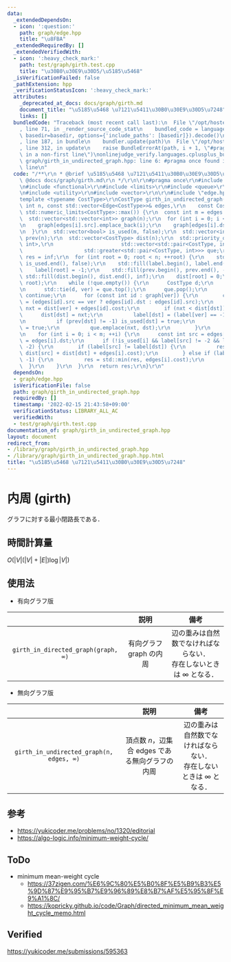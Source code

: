 ```yaml
---
data:
  _extendedDependsOn:
  - icon: ':question:'
    path: graph/edge.hpp
    title: "\u8FBA"
  _extendedRequiredBy: []
  _extendedVerifiedWith:
  - icon: ':heavy_check_mark:'
    path: test/graph/girth.test.cpp
    title: "\u30B0\u30E9\u30D5/\u5185\u5468"
  _isVerificationFailed: false
  _pathExtension: hpp
  _verificationStatusIcon: ':heavy_check_mark:'
  attributes:
    _deprecated_at_docs: docs/graph/girth.md
    document_title: "\u5185\u5468 \u7121\u5411\u30B0\u30E9\u30D5\u7248"
    links: []
  bundledCode: "Traceback (most recent call last):\n  File \"/opt/hostedtoolcache/Python/3.10.2/x64/lib/python3.10/site-packages/onlinejudge_verify/documentation/build.py\"\
    , line 71, in _render_source_code_stat\n    bundled_code = language.bundle(stat.path,\
    \ basedir=basedir, options={'include_paths': [basedir]}).decode()\n  File \"/opt/hostedtoolcache/Python/3.10.2/x64/lib/python3.10/site-packages/onlinejudge_verify/languages/cplusplus.py\"\
    , line 187, in bundle\n    bundler.update(path)\n  File \"/opt/hostedtoolcache/Python/3.10.2/x64/lib/python3.10/site-packages/onlinejudge_verify/languages/cplusplus_bundle.py\"\
    , line 312, in update\n    raise BundleErrorAt(path, i + 1, \"#pragma once found\
    \ in a non-first line\")\nonlinejudge_verify.languages.cplusplus_bundle.BundleErrorAt:\
    \ graph/girth_in_undirected_graph.hpp: line 6: #pragma once found in a non-first\
    \ line\n"
  code: "/**\r\n * @brief \u5185\u5468 \u7121\u5411\u30B0\u30E9\u30D5\u7248\r\n *\
    \ @docs docs/graph/girth.md\r\n */\r\n\r\n#pragma once\r\n#include <algorithm>\r\
    \n#include <functional>\r\n#include <limits>\r\n#include <queue>\r\n#include <tuple>\r\
    \n#include <utility>\r\n#include <vector>\r\n\r\n#include \"edge.hpp\"\r\n\r\n\
    template <typename CostType>\r\nCostType girth_in_undirected_graph(\r\n    const\
    \ int n, const std::vector<Edge<CostType>>& edges,\r\n    const CostType inf =\
    \ std::numeric_limits<CostType>::max()) {\r\n  const int m = edges.size();\r\n\
    \  std::vector<std::vector<int>> graph(n);\r\n  for (int i = 0; i < m; ++i) {\r\
    \n    graph[edges[i].src].emplace_back(i);\r\n    graph[edges[i].dst].emplace_back(i);\r\
    \n  }\r\n  std::vector<bool> is_used(m, false);\r\n  std::vector<int> label(n),\
    \ prev(n);\r\n  std::vector<CostType> dist(n);\r\n  std::priority_queue<std::pair<CostType,\
    \ int>,\r\n                      std::vector<std::pair<CostType, int>>,\r\n  \
    \                    std::greater<std::pair<CostType, int>>> que;\r\n  CostType\
    \ res = inf;\r\n  for (int root = 0; root < n; ++root) {\r\n    std::fill(is_used.begin(),\
    \ is_used.end(), false);\r\n    std::fill(label.begin(), label.end(), -2);\r\n\
    \    label[root] = -1;\r\n    std::fill(prev.begin(), prev.end(), -1);\r\n   \
    \ std::fill(dist.begin(), dist.end(), inf);\r\n    dist[root] = 0;\r\n    que.emplace(0,\
    \ root);\r\n    while (!que.empty()) {\r\n      CostType d;\r\n      int ver;\r\
    \n      std::tie(d, ver) = que.top();\r\n      que.pop();\r\n      if (d > dist[ver])\
    \ continue;\r\n      for (const int id : graph[ver]) {\r\n        const int dst\
    \ = (edges[id].src == ver ? edges[id].dst : edges[id].src);\r\n        const CostType\
    \ nxt = dist[ver] + edges[id].cost;\r\n        if (nxt < dist[dst]) {\r\n    \
    \      dist[dst] = nxt;\r\n          label[dst] = (label[ver] == -1 ? dst : label[ver]);\r\
    \n          if (prev[dst] != -1) is_used[dst] = true;\r\n          is_used[id]\
    \ = true;\r\n          que.emplace(nxt, dst);\r\n        }\r\n      }\r\n    }\r\
    \n    for (int i = 0; i < m; ++i) {\r\n      const int src = edges[i].src, dst\
    \ = edges[i].dst;\r\n      if (!is_used[i] && label[src] != -2 && label[dst] !=\
    \ -2) {\r\n        if (label[src] != label[dst]) {\r\n          res = std::min(res,\
    \ dist[src] + dist[dst] + edges[i].cost);\r\n        } else if (label[src] ==\
    \ -1) {\r\n          res = std::min(res, edges[i].cost);\r\n        }\r\n    \
    \  }\r\n    }\r\n  }\r\n  return res;\r\n}\r\n"
  dependsOn:
  - graph/edge.hpp
  isVerificationFile: false
  path: graph/girth_in_undirected_graph.hpp
  requiredBy: []
  timestamp: '2022-02-15 21:43:58+09:00'
  verificationStatus: LIBRARY_ALL_AC
  verifiedWith:
  - test/graph/girth.test.cpp
documentation_of: graph/girth_in_undirected_graph.hpp
layout: document
redirect_from:
- /library/graph/girth_in_undirected_graph.hpp
- /library/graph/girth_in_undirected_graph.hpp.html
title: "\u5185\u5468 \u7121\u5411\u30B0\u30E9\u30D5\u7248"
---
```

# 内周 (girth)

グラフに対する最小閉路長である．


## 時間計算量

$O(\lvert V \rvert (\lvert V \rvert + \lvert E \rvert) \log{\lvert V \rvert})$


## 使用法

- 有向グラフ版

||説明|備考|
|:--:|:--:|:--:|
|`girth_in_directed_graph(graph, ∞)`|有向グラフ $\mathrm{graph}$ の内周|辺の重みは自然数でなければならない．<br>存在しないときは $\infty$ となる．|

- 無向グラフ版

||説明|備考|
|:--:|:--:|:--:|
|`girth_in_undirected_graph(n, edges, ∞)`|頂点数 $n$，辺集合 $\mathrm{edges}$ である無向グラフの内周|辺の重みは自然数でなければならない．<br>存在しないときは $\infty$ となる．|


## 参考

- https://yukicoder.me/problems/no/1320/editorial
- https://algo-logic.info/minimum-weight-cycle/


## ToDo

- minimum mean-weight cycle
  - https://37zigen.com/%E6%9C%80%E5%B0%8F%E5%B9%B3%E5%9D%87%E9%95%B7%E9%96%89%E8%B7%AF%E5%95%8F%E9%A1%8C/
  - https://kopricky.github.io/code/Graph/directed_minimum_mean_weight_cycle_memo.html


## Verified

https://yukicoder.me/submissions/595363
